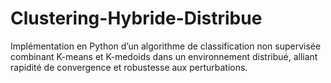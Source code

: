 # Clustering-Hybride-Distribue
Implémentation en Python d’un algorithme de classification non supervisée combinant K-means et K-medoids dans un environnement distribué, alliant rapidité de convergence et robustesse aux perturbations.
